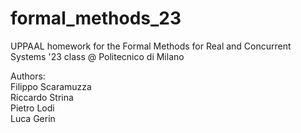 # formal_methods_23
UPPAAL homework for the Formal Methods for Real and Concurrent Systems '23 class @ Politecnico di Milano

Authors:  
Filippo Scaramuzza  
Riccardo Strina  
Pietro Lodi  
Luca Gerin  
